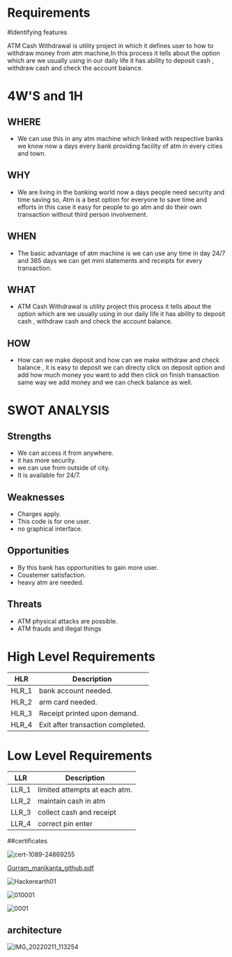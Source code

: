 # Requirements 

#Identifying features
 
 ATM Cash Withdrawal is utility project in which it defines user to how to withdraw money from atm machine,In this process it tells about the option which are we usually using in our daily life it has ability to deposit cash , withdraw cash and check the account balance.

  # 4W'S and 1H
   
   ## WHERE

   * We can use this in any atm machine which linked with respective banks we know now a days every bank providing facility of   atm in every cities and town. 

   ## WHY

   * We are living in the banking world now a days people need security and time saving so, Atm is a best option for everyone to save time and efforts in this case it easy for people to go atm and do their own transaction without third person involvement.

   ## WHEN

   * The basic advantage of atm machine is we can use any time in day 24/7 and 365 days we can get mini statements and receipts for every transaction.

   ## WHAT

   *  ATM Cash Withdrawal is utility project this process it tells about the option which are we usually using in our daily life it has ability to deposit cash , withdraw cash and check the account balance.

   ## HOW

   * How can we make deposit and how can we make withdraw and check balance , it is easy  to deposit we can directy click on deposit option and add how much money you want to add then click on finish transaction same way we add money and we can check balance as well.


# SWOT ANALYSIS
 
 ## Strengths
  
 * We can access it from anywhere.
 * it has more security.
 * we can use from outside of city.
 * It is available for 24/7.
  
 ## Weaknesses
   
 * Charges apply.
 * This code is for one  user.
 * no graphical interface.
   
 ## Opportunities
  
 * By this bank has opportunities to gain more user.
 * Coustemer satisfaction.
 * heavy atm are needed.

 ## Threats
  
 * ATM physical attacks are possible.
 * ATM frauds and illegal things
  
# High Level Requirements
|HLR|     Description  |
|------|  --------------|
|HLR_1|   bank account needed.
|HLR_2|   arm card needed.
|HLR_3|   Receipt printed upon demand.
|HLR_4|   Exit after transaction completed.
            
# Low Level Requirements
|LLR|     Description |
|------|  ------------|
|LLR_1|   limited attempts at each atm.
|LLR_2|   maintain cash in atm
|LLR_3|   collect cash and receipt
|LLR_4|   correct pin enter




##certificates

![cert-1089-24869255](https://user-images.githubusercontent.com/98829237/153547252-5df67100-b9c2-48e1-8127-f25821a09c0e.jpg)

[Gurram_manikanta_github.pdf](https://github.com/manikantagurram0/M1_ATM_Cash_Withdrawal/files/8046371/Gurram_manikanta_github.pdf)

![Hackerearth01](https://user-images.githubusercontent.com/98829237/153547800-3df6b81d-4ca0-4ba9-b7a7-8be3dbe83bf9.png)

![010001](https://user-images.githubusercontent.com/98829237/153548398-bf7c202d-d053-488d-8793-5d7cd94f3d84.jpg)

![0001](https://user-images.githubusercontent.com/98829237/153548724-4146f634-73b4-4cdb-ba7d-28fc46307aed.jpg)

## architecture
![IMG_20220211_113254](https://user-images.githubusercontent.com/98829237/153547365-0a9a7e6c-9bad-4ef5-9ce9-539f6c77afdb.jpg)


